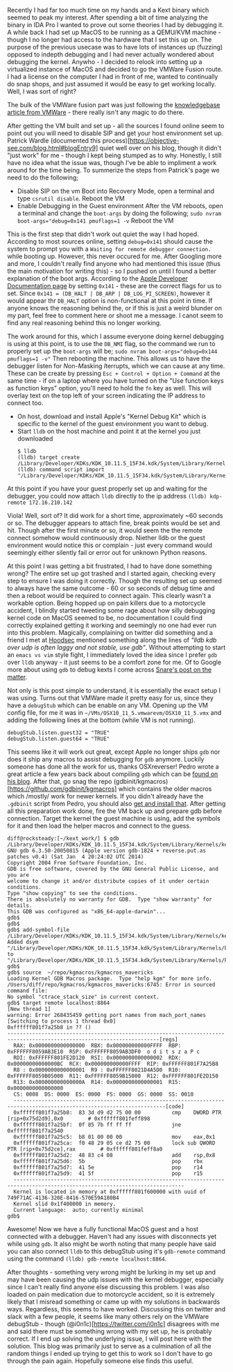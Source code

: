 Recently I had far too much time on my hands and a Kext binary which seemed to peak my interest. After spending a bit of time analyzing
the binary in IDA Pro I wanted to prove out some theories I had by debugging it. A while back I had set up
MacOS to be running as a QEMU/KVM machine - though I no longer had access to the hardware that I set this 
up on. The purpose of the previous usecase was to have lots of instances up (fuzzing) opposed to indepth
debugging and I had never actually wondered about debugging the kernel. Anywho - I decided to relook into
setting up a virtualized instance of MacOS and decided to go the VMWare Fusion route. I had a license on
the computer I had in front of me, wanted to continually do snap shops, and just assumed it would be easy
to get working locally. Well, I was sort of right?

The bulk of the VMWare fusion part was just following the [knowledgebase article from VMWare](https://kb.vmware.com/selfservice/microsites/search.do?language=en_US&cmd=displayKC&externalId=2129534) - there really
isn't any magic to do there.

After getting the VM built and set up - all the sources I found online seem to point out you will need
to disable SIP and get your host environment set up. Patrick Wardle (documented this process)[https://objective-see.com/blog.html#blogEntry9] quiet well
over on his blog, though it didn't "just work" for me - though I kept being stumped as to why. Honestly, I
still have no idea what the issue was, though I've be able to impliment a work around for the time being.
To summerize the steps from Patrick's page we need to do the following;

 - Disable SIP on the vm
   Boot into Recovery Mode, open a terminal and type `csrutil disable`.
   Reboot the VM
 - Enable Debugging in the Guest environment
   After the VM reboots, open a terminal and change the `boot-args` by doing the following;
   `sudo nvram boot-args="debug=0x141 pmuflags=1 -v`
   Reboot the VM

This is the first step that didn't work out quiet the way I had hoped. According to most sources online, setting
`debug=0x141` should cause the system to prompt you with a `Waiting for remote debugger connection.` while booting 
up. However, this never occured for me. After Googling more and more, I couldn't really find anyone who had mentioned 
this issue (thus the main motivation for writing this) - so I pushed on until I found a better explanation of the boot 
args. According to the [Apple Developer Documentation page](https://developer.apple.com/library/content/documentation/Darwin/Conceptual/KernelProgramming/build/build.html#//apple_ref/doc/uid/TP30000905-CH221-BABDGEGF) by setting `0x141` - these are the correct flags for us to
set. Since `0x141 = (DB_HALT | DB_ARP | DB_LOG_PI_SCREEN)`, however it would appear thr `DB_HALT` option is non-functional
at this point in time. If anyone knows the reasoning behind the, or if this is just a weird blunder on my part, feel 
free to comment here or shoot me a message. I canot seem to find any real reasoning behind this no longer working.

The work around for this, which I assume everyone doing kernel debugging is using at this point, is to use the `DB_NMI` 
flag, so the command we run to properly set up the `boot-args` will be;
`sudo nvram boot-args="debug=0x144 pmuflags=1 -v"`
Then rebooting the machine. This allows us to have the debugger listen for *N*on-*M*asking *I*terrupts, which we can cause
at any time. These can be create by pressing `Esc + Control + Option + Command` at the same time - if on a laptop where you 
have turned on the "Use function keys as function keys" option, you'll need to hold the `fn` key as well. This will overlay 
text on the top left of your screen indicating the IP address to connect too.

 - On host, download and install Apple's "Kernel Debug Kit" which is specific to the kernel
   of the guest environment you want to debug.
 - Start `lldb` on the host machine and point it at the kernel you just downloaded
   ```
   $ lldb
   (lldb) target create /Library/Developer/KDKs/KDK_10.11.5_15F34.kdk/System/Library/Kernels/kernel.development
   (lldb) command script import "/Library/Developer/KDKs/KDK_10.11.5_15F34.kdk/System/Library/Kernels/kernel.dSYM/Contents/Resources/DWARF/../Python/kernel.py
   ```

At this point if you have your guest properly set up and waiting for the debugger, you could now attach `lldb` directly to
the ip address
   `(lldb) kdp-remote 172.16.210.142`

Viola! Well, sort of? It did work for a short time, approximately ~60 seconds or so. The debugger appears to attach fine,
break points would be set and hit. Though after the first minute or so, it would seem the the remote connect somehow would
continuously drop. Niether lldb or the guest environment would notice this or complain - just every command would seemingly
either silently fail or error out for unknown Python reasons.

At this point I was getting a bit frustrated, I had to have done something wrong? The entire set up got trashed and I
started again, checking every step to ensure I was doing it correctly. Though the resulting set up seemed to always have
the same outcome - 60 or so seconds of debug time and then a reboot would be required to connect again. This clearly wasn't
a workable option. Being hopped up on pain killers due to a motorcycle accident, I blindly started tweeting some rage about
how silly debugging kernel code on MacOS seemed to be, no documentation I could find correctly explained getting it working
and seemingly no one had ever run into this problem. Magically, complaining on twitter did something and a friend I met at
[Hoodsec](https://www.hoodsec.org) mentioned something along the lines of _"lldb kdb over udp is often laggy and not stable, use gdb"_. Without
attempting to start an `emacs vs vim` style fight, I immediately loved the idea since I prefer `gdb` over `lldb` anyway - it just
seems to be a comfort zone for me. Of to Google more about using `gdb` to debug kexts I come across [Snare's post on the matter](http://ho.ax/posts/2012/02/vmware-hardware-debugging/).

Not only is this post simple to understand, it is essentially the exact setup I was using. Turns out that VMWare made it pretty
easy for us, since they have a `debugStub` which can be enable on any VM. Opening up the VM config file, for me it was in
`~/VMs/OSX10_11_5.vmwarevm/OSX10_11_5.vmx` and adding the following lines at the bottom (while VM is not running).
```
debugStub.listen.guest32 = "TRUE"
debugStub.listen.guest64 = "TRUE"
```
This seems like it will work out great, except Apple no longer ships `gdb` nor does it ship any macros to assist debugging
for `gdb` anymore. Luckily someone has done all the work for us, thanks OSXreverser! Pedro wrote a great article a few years
back about compiling `gdb` which can be [found on his blog](https://reverse.put.as/2013/03/20/how-to-compile-gdb-in-mountain-lion-updated/). After that, go snag the repo (gdbinit/kgmacros)[https://github.com/gdbinit/kgmacros] which contains the older macros which /mostly/ work for newer kernels. If you didn't already have the `.gdbinit`
script from Pedro, you should also [get and install that](https://github.com/gdbinit/Gdbinit). After getting all this preparation work done, fire
the VM back up and prepare gdb before connection. Target the kernel the guest machine is using, add the symbols for it
and then load the helper macros and connect to the guess.
```
diff@rocksteady:[~/kext_work/] $ gdb /Library/Developer/KDKs/KDK_10.11.5_15F34.kdk/System/Library/Kernels/kernel
GNU gdb 6.3.50-20050815 (Apple version gdb-1824 + reverse.put.as patches v0.4) (Sat Jan  4 20:24:02 UTC 2014)
Copyright 2004 Free Software Foundation, Inc.
GDB is free software, covered by the GNU General Public License, and you are
welcome to change it and/or distribute copies of it under certain conditions.
Type "show copying" to see the conditions.
There is absolutely no warranty for GDB.  Type "show warranty" for details.
This GDB was configured as "x86_64-apple-darwin"...
gdb$
gdb$
gdb$ add-symbol-file /Library/Developer/KDKs/KDK_10.11.5_15F34.kdk/System/Library/Kernels/kernel.dSYM/
Added dsym "/Library/Developer/KDKs/KDK_10.11.5_15F34.kdk/System/Library/Kernels/kernel.dSYM/" to "/Library/Developer/KDKs/KDK_10.11.5_15F34.kdk/System/Library/Kernels/kernel.dSYM/Contents/Resources/DWARF/kernel".
gdb$
gdb$ source  ~/repo/kgmacros/kgmacros_mavericks
Loading Kernel GDB Macros package.  Type "help kgm" for more info.
/Users/diff/repo/kgmacros/kgmacros_mavericks:6745: Error in sourced command file:
No symbol "ctrace_stack_size" in current context.
gdb$ target remote localhost:8864
[New thread 1]
warning: Error 268435459 getting port names from mach_port_names
[Switching to process 1 thread 0x0]
0xffffff801f7a25b8 in ?? ()
-----------------------------------------------------------------------------------------------------------------------[regs]
  RAX: 0x0000000000000000  RBX: 0x000000000000FFFF  RBP: 0xFFFFFF8059AB3E10  RSP: 0xFFFFFF8059AB3DF0  o d i t s z a P c
  RDI: 0xFFFFFF801FE2D120  RSI: 0x0000000000000002  RDX: 0x00000000000000BC  RCX: 0x000000000000FFFF  RIP: 0xFFFFFF801F7A25B8
  R8 : 0x0000000000000001  R9 : 0xFFFFFF8021D4A5D0  R10: 0xFFFFFF8059B05000  R11: 0xFFFFFF8059B15000  R12: 0xFFFFFF801FE2D150
  R13: 0x000000000000000A  R14: 0x0000000000000001  R15: 0x0000000000000000
  CS: 0008  DS: 0000  ES: 0000  FS: 0000  GS: 0000  SS: 0010
  -----------------------------------------------------------------------------------------------------------------------[code]
  0xffffff801f7a25b8:  83 3d d9 d2 75 00 00          cmp    DWORD PTR [rip+0x75d2d9],0x0        # 0xffffff801feff898
  0xffffff801f7a25bf:  0f 85 7b ff ff ff             jne    0xffffff801f7a2540
  0xffffff801f7a25c5:  b8 01 00 00 00                mov    eax,0x1
  0xffffff801f7a25ca:  f0 48 29 05 ce d2 75 00       lock sub QWORD PTR [rip+0x75d2ce],rax        # 0xffffff801feff8a0
  0xffffff801f7a25d2:  48 83 c4 08                   add    rsp,0x8
  0xffffff801f7a25d6:  5b                            pop    rbx
  0xffffff801f7a25d7:  41 5e                         pop    r14
  0xffffff801f7a25d9:  41 5f                         pop    r15
  -----------------------------------------------------------------------------------------------------------------------------
  Kernel is located in memory at 0xffffff801f600000 with uuid of 749F71AC-4136-320E-8416-570E59A180B4
  Kernel slid 0x1f400000 in memory.
  Current language:  auto; currently minimal
gdb$ 
```

Awesome! Now we have a fully functional MacOS guest and a host connected with a debugger. Haven't had any issues with disconnects
yet while using `gdb`. It also might be worth noting that many people have said you can also connect `lldb` to this debugStub
using it's `gdb-remote` command using the command `(lldb) gdb-remote localhost:8864`.

After thoughts - something very wrong might be lurking in my set up and may have been causing the udp issues with the kernel debugger, 
especially since I can't really find anyone else discussing this problem. I was also loaded on pain medication due to motorcycle 
accident, so it is extremely likely that I misread something or came up with my solutions in backwards ways. Regardless, this seems to
have worked. Discussing this on twitter and slack with a few people, it seems like many others rely on the VMWare debugStub - though
(@i0n1c)[https://twitter.com/i0n1c] disagrees with me and said there must be something wrong with my set up, he is probably correct. If
I end up solving the underlying issue, I will post here with the solution. This blog was primarily just to serve as a culmination of
all the random things I ended up trying to get this to work so I don't have to go through the pain again. Hopefully someone else finds
this useful.